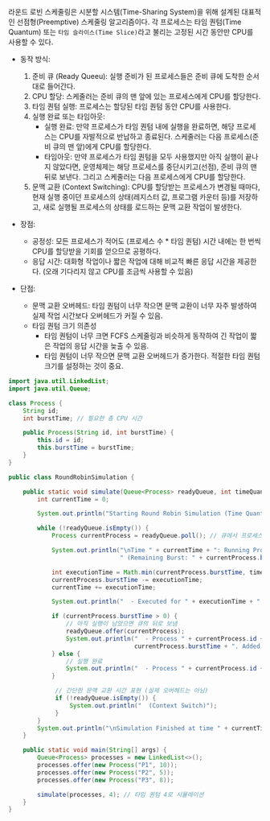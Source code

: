 
라운드 로빈 스케줄링은 시분할 시스템(Time-Sharing System)을 위해 설계된 대표적인 선점형(Preemptive) 스케줄링 알고리즘이다. 각 프로세스는 타임 퀀텀(Time Quantum) 또는 `타임 슬라이스(Time Slice)`라고 불리는 고정된 시간 동안만 CPU를 사용할 수 있다. 

- 동작 방식: 
	1. 준비 큐 (Ready Queeu): 실행 준비가 된 프로세스들은 준비 큐에 도착한 순서대로 들어간다.
	2. CPU 할당: 스케줄러는 준비 큐의 맨 앞에 있는 프로세스에게 CPU를 할당한다.
	3. 타임 퀀텀 실행: 프로세스는 할당된 타임 퀀텀 동안 CPU를 사용한다. 
	4. 실행 완료 또는 타임아웃:
		- 실행 완료: 만약 프로세스가 타임 퀀텀 내에 실행을 완료하면, 해당 프로세스는 CPU를 자발적으로 반납하고 종료된다. 스케줄러는 다음 프로세스(준비 큐의 맨 앞)에게 CPU를 할당한다. 
		-  타임아웃: 만약 프로세스가 타임 퀀텀을 모두 사용했지만 아직 실행이 끝나지 않았다면, 운영체제는 해당 프로세스를 중단시키고(선점), 준비 큐의 맨 뒤로 보낸다. 그리고 스케줄러는 다음 프로세스에게 CPU를 할당한다. 
	5. 문맥 교환 (Context Switching): CPU를 할당받는 프로세스가 변경될 때마다, 현재 실행 중이던 프로세스의 상태(레지스터 값, 프로그램 카운터 등)를 저장하고, 새로 실행될 프로세스의 상태를 로드하는 문맥 교환 작업이 발생한다. 

- 장점:
	- 공정성: 모든 프로세스가 적어도 (프로세스 수 * 타임 퀀텀) 시간 내에는 한 번씩 CPU를 할당받을 기회를 얻으므로 공평하다.
	- 응답 시간: 대화형 작업이나 짧은 작업에 대해 비교적 빠른 응답 시간을 제공한다. (오래 기다리지 않고 CPU를 조금씩 사용할 수 있음)
- 단점:
	- 문맥 교환 오버헤드: 타임 퀀텀이 너무 작으면 문맥 교환이 너무 자주 발생하여 실제 작업 시간보다 오버헤드가 커질 수 있음.
	- 타임 퀀텀 크기 의존성
		- 타임 퀀텀이 너무 크면 FCFS 스케줄링과 비슷하게 동작하여 긴 작업이 짧은 작업의 응답 시간을 늦출 수 있음.
		- 타임 퀀텀이 너무 작으면 문맥 교환 오버헤드가 증가한다. 적절한 타임 퀀텀 크기를 설정하는 것이 중요.


```java
import java.util.LinkedList;
import java.util.Queue;

class Process {
    String id;
    int burstTime; // 필요한 총 CPU 시간

    public Process(String id, int burstTime) {
        this.id = id;
        this.burstTime = burstTime;
    }
}

public class RoundRobinSimulation {

    public static void simulate(Queue<Process> readyQueue, int timeQuantum) {
        int currentTime = 0;

        System.out.println("Starting Round Robin Simulation (Time Quantum: " + timeQuantum + ")");

        while (!readyQueue.isEmpty()) {
            Process currentProcess = readyQueue.poll(); // 큐에서 프로세스 가져오기

            System.out.println("\nTime " + currentTime + ": Running Process " + currentProcess.id +
                               " (Remaining Burst: " + currentProcess.burstTime + ")");

            int executionTime = Math.min(currentProcess.burstTime, timeQuantum);
            currentProcess.burstTime -= executionTime;
            currentTime += executionTime;

            System.out.println("  - Executed for " + executionTime + " units.");

            if (currentProcess.burstTime > 0) {
                // 아직 실행이 남았으면 큐의 뒤로 보냄
                readyQueue.offer(currentProcess);
                System.out.println("  - Process " + currentProcess.id + " not finished. Remaining: " +
                                   currentProcess.burstTime + ". Added back to queue.");
            } else {
                // 실행 완료
                System.out.println("  - Process " + currentProcess.id + " finished at time " + currentTime);
            }

             // 간단한 문맥 교환 시간 표현 (실제 오버헤드는 아님)
             if (!readyQueue.isEmpty()) {
                 System.out.println("  (Context Switch)");
             }
        }
        System.out.println("\nSimulation Finished at time " + currentTime);
    }

    public static void main(String[] args) {
        Queue<Process> processes = new LinkedList<>();
        processes.offer(new Process("P1", 10));
        processes.offer(new Process("P2", 5));
        processes.offer(new Process("P3", 8));

        simulate(processes, 4); // 타임 퀀텀 4로 시뮬레이션
    }
}
```